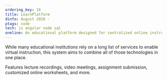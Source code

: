 ```yaml
---
ordering_key: 16
title: LearnPlatform
dinfo: August 2020 -
ptags: code
tech: js angular node sql
oneline: An educational platform designed for centralized online instruction.
---
```

While many educational institutions rely on a long list of services to enable virtual instruction, this system aims to combine all of those technologies in one place.

Features lecture recordings, video meetings, assignment submission, customized online worksheets, and more.